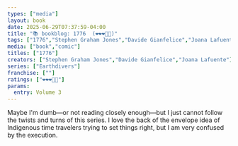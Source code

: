```yaml
---
types: ["media"]
layout: book
date: 2025-06-29T07:37:59-04:00
title: "📚 bookblog: 1776  (❤️❤️❤️🖤🖤)"
tags: ["1776","Stephen Graham Jones","Davide Gianfelice","Joana Lafuente","Earthdivers",""]
media: ["book","comic"]
titles: ["1776"]
creators: ["Stephen Graham Jones","Davide Gianfelice","Joana Lafuente"]
series: ["Earthdivers"]
franchise: [""]
ratings: ["❤️❤️❤️🖤🖤"]
params:
  entry: Volume 3
---
```


Maybe I'm dumb—or not reading closely enough—but I just cannot follow the twists and turns of this series. I love the back of the envelope idea of Indigenous time travelers trying to set things right, but I am very confused by the execution.